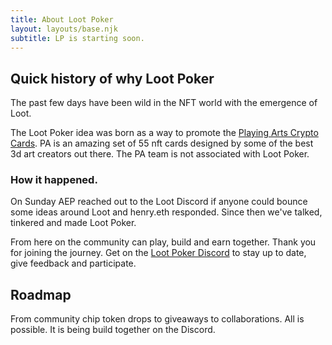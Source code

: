 ```yaml
---
title: About Loot Poker
layout: layouts/base.njk
subtitle: LP is starting soon.
---
```


## Quick history of why Loot Poker

The past few days have been wild in the NFT world with the emergence of Loot.

The Loot Poker idea was born as a way to promote the [Playing Arts Crypto Cards](https://playingarts.com/en/crypto).
PA is an amazing set of 55 nft cards designed by some of the best 3d art creators out there. The PA team is not associated with Loot Poker.

### How it happened.
On Sunday AEP reached out to the Loot Discord if anyone could bounce some ideas around Loot and henry.eth responded. Since then we've talked, tinkered and made Loot Poker.

From here on the community can play, build and earn together.
Thank you for joining the journey. Get on the [Loot Poker Discord](https://discord.gg/ZUrnX3Ym) to stay up to date, give feedback and participate.

## Roadmap

From community chip token drops to giveaways to collaborations.
All is possible. It is being build together on the Discord. 